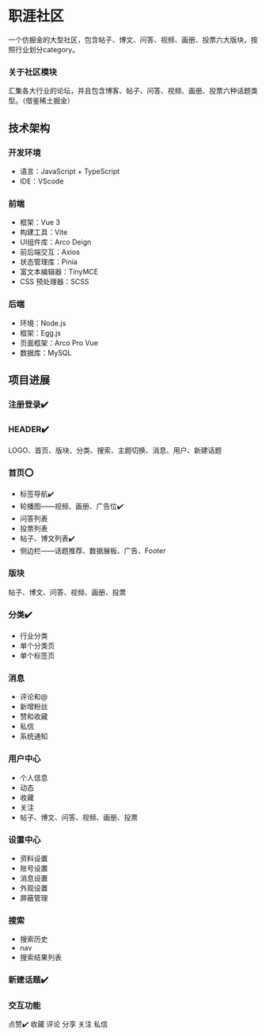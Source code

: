 # 职涯社区
一个仿掘金的大型社区，包含帖子、博文、问答、视频、画册、投票六大版块，按照行业划分category。

### 关于社区模块

汇集各大行业的论坛，并且包含博客、帖子、问答、视频、画册、投票六种话题类型。（借鉴稀土掘金）

## 技术架构
### 开发环境

- 语言：JavaScript + TypeScript
- IDE：VScode

### 前端

- 框架：Vue 3
- 构建工具：Vite
- UI组件库：Arco Deign
- 前后端交互：Axios
- 状态管理库：Pinia
- 富文本编辑器：TinyMCE
- CSS 预处理器：SCSS

### 后端
- 环境：Node.js
- 框架：Egg.js
- 页面框架：Arco Pro Vue
- 数据库：MySQL

## 项目进展

### 注册登录✔️

### HEADER✔️

LOGO、首页、版块、分类、搜索、主题切换、消息、用户、新建话题

### 首页⭕

- 标签导航✔️
- 轮播图——视频、画册、广告位✔️
- 问答列表
- 投票列表
- 帖子、博文列表✔️
- 侧边栏——话题推荐、数据展板、广告、Footer

### 版块

帖子、博文、问答、视频、画册、投票

### 分类✔️

- 行业分类
- 单个分类页
- 单个标签页

### 消息

- 评论和@
- 新增粉丝
- 赞和收藏
- 私信
- 系统通知

### 用户中心

- 个人信息
- 动态
- 收藏
- 关注
- 帖子、博文、问答、视频、画册、投票

### 设置中心

- 资料设置
- 账号设置
- 消息设置
- 外观设置
- 屏蔽管理

### 搜索

- 搜索历史
- nav
- 搜索结果列表

### 新建话题✔️

### 交互功能
点赞✔️
收藏
评论
分享
关注
私信